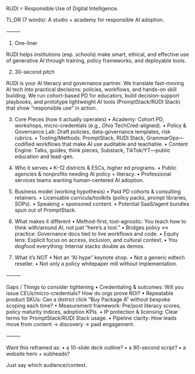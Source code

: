 RUDI = Responsible Use of Digital Intelligence.

TL;DR (7 words):
A studio + academy for responsible AI adoption.

⸻

1. One-liner

RUDI helps institutions (esp. schools) make smart, ethical, and effective use of generative AI through training, policy frameworks, and deployable tools.

2. 30-second pitch

RUDI is your AI literacy and governance partner. We translate fast-moving AI tech into practical decisions: policies, workflows, and hands-on skill building. We run cohort-based PD for educators, build decision-support playbooks, and prototype lightweight AI tools (PromptStack/RUDI Stack) that show “responsible use” in action.

3. Core Pieces (how it actually operates)
	•	Academy: Cohort PD, workshops, micro-credentials (e.g., Ohio TechCred-aligned).
	•	Policy & Governance Lab: Draft policies, data-governance templates, risk rubrics.
	•	Tooling/Methods: PromptStack, RUDI Stack, GrammarOps—codified workflows that make AI use auditable and teachable.
	•	Content Engine: Talks, guides, think pieces, Substack, TikTok/YT—public education and lead-gen.

4. Who it serves
	•	K–12 districts & ESCs, higher ed programs.
	•	Public agencies & nonprofits needing AI policy + literacy.
	•	Professional services teams wanting human-centered AI adoption.

5. Business model (working hypothesis)
	•	Paid PD cohorts & consulting retainers.
	•	Licensable curricula/toolkits (policy packs, prompt libraries, SOPs).
	•	Speaking + sponsored content.
	•	Potential SaaS/agent bundles spun out of PromptStack.

6. What makes it different
	•	Method-first, tool-agnostic: You teach how to think with/around AI, not just “here’s a tool.”
	•	Bridges policy ↔ practice: Governance docs tied to live workflows and code.
	•	Equity lens: Explicit focus on access, inclusion, and cultural context.
	•	You dogfood everything: Internal stacks double as demos.

7. What it’s NOT
	•	Not an “AI hype” keynote shop.
	•	Not a generic edtech reseller.
	•	Not only a policy whitepaper mill without implementation.

⸻

Gaps / Things to consider tightening
	•	Credentialing & outcomes: Will you issue CEUs/micro-credentials? How do orgs prove ROI?
	•	Repeatable product SKUs: Can a district click “Buy Package A” without bespoke scoping each time?
	•	Measurement framework: Pre/post literacy scores, policy maturity indices, adoption KPIs.
	•	IP protection & licensing: Clear terms for PromptStack/RUDI Stack usage.
	•	Pipeline clarity: How leads move from content → discovery → paid engagement.

⸻

Want this reframed as:
	•	a 10-slide deck outline?
	•	a 90-second script?
	•	a website hero + subheads?

Just say which audience/context.